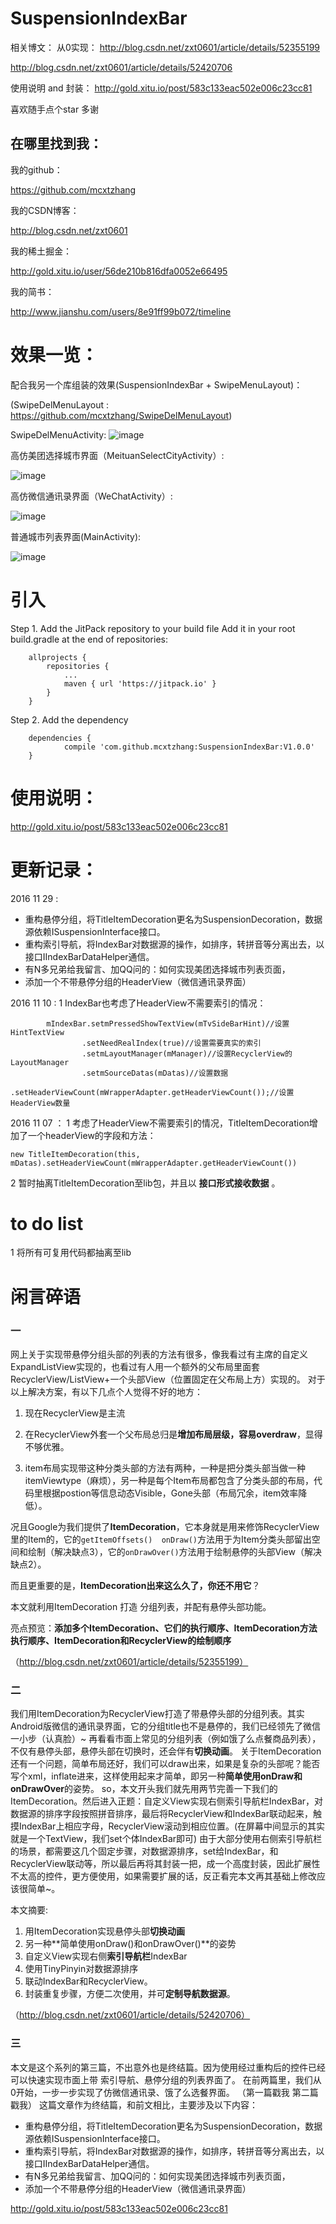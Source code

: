 # SuspensionIndexBar
相关博文：
从0实现：
http://blog.csdn.net/zxt0601/article/details/52355199

http://blog.csdn.net/zxt0601/article/details/52420706

使用说明 and 封装：
http://gold.xitu.io/post/583c133eac502e006c23cc81

喜欢随手点个star 多谢 

##  在哪里找到我：
我的github：

https://github.com/mcxtzhang

我的CSDN博客：

http://blog.csdn.net/zxt0601

我的稀土掘金：

http://gold.xitu.io/user/56de210b816dfa0052e66495

我的简书：

http://www.jianshu.com/users/8e91ff99b072/timeline

# 效果一览：
配合我另一个库组装的效果(SuspensionIndexBar + SwipeMenuLayout)：

(SwipeDelMenuLayout : https://github.com/mcxtzhang/SwipeDelMenuLayout)

SwipeDelMenuActivity:
![image](https://github.com/mcxtzhang/ItemDecorationIndexBar/blob/master/gif/ItemDecorationIndexBar_SwipeDel.gif)

高仿美团选择城市界面（MeituanSelectCityActivity）:

![image](https://github.com/mcxtzhang/ItemDecorationIndexBar/blob/master/gif/meituan.gif)

高仿微信通讯录界面（WeChatActivity）:

![image](https://github.com/mcxtzhang/ItemDecorationIndexBar/blob/master/gif/weixin.gif)

普通城市列表界面(MainActivity):

![image](https://github.com/mcxtzhang/ItemDecorationIndexBar/blob/master/gif/citylist)

# 引入
Step 1. Add the JitPack repository to your build file
Add it in your root build.gradle at the end of repositories:
```
	allprojects {
		repositories {
			...
			maven { url 'https://jitpack.io' }
		}
	}
```
Step 2. Add the dependency
```
	dependencies {
	        compile 'com.github.mcxtzhang:SuspensionIndexBar:V1.0.0'
	}
```

# 使用说明：
http://gold.xitu.io/post/583c133eac502e006c23cc81


# 更新记录：
2016 11 29 :
* 重构悬停分组，将TitleItemDecoration更名为SuspensionDecoration，数据源依赖ISuspensionInterface接口。
* 重构索引导航，将IndexBar对数据源的操作，如排序，转拼音等分离出去，以接口IIndexBarDataHelper通信。
* 有N多兄弟给我留言、加QQ问的：如何实现美团选择城市列表页面，
* 添加一个不带悬停分组的HeaderView（微信通讯录界面）

2016 11 10 :
1 IndexBar也考虑了HeaderView不需要索引的情况：
```
        mIndexBar.setmPressedShowTextView(mTvSideBarHint)//设置HintTextView
                .setNeedRealIndex(true)//设置需要真实的索引
                .setmLayoutManager(mManager)//设置RecyclerView的LayoutManager
                .setmSourceDatas(mDatas)//设置数据
                .setHeaderViewCount(mWrapperAdapter.getHeaderViewCount());//设置HeaderView数量
```

2016 11 07 ：
1 考虑了HeaderView不需要索引的情况，TitleItemDecoration增加了一个headerView的字段和方法：
```
new TitleItemDecoration(this, mDatas).setHeaderViewCount(mWrapperAdapter.getHeaderViewCount())
```
2 暂时抽离TitleItemDecoration至lib包，并且以 **接口形式接收数据** 。


# to do list
1 将所有可复用代码都抽离至lib


# 闲言碎语

### 一
网上关于实现带悬停分组头部的列表的方法有很多，像我看过有主席的自定义ExpandListView实现的，也看过有人用一个额外的父布局里面套 RecyclerView/ListView+一个头部View（位置固定在父布局上方）实现的。
对于以上解决方案，有以下几点个人觉得不好的地方：

1. 现在RecyclerView是主流

2. 在RecyclerView外套一个父布局总归是**增加布局层级，容易overdraw**，显得不够优雅。

3. item布局实现带这种分类头部的方法有两种，一种是把分类头部当做一种itemViewtype（麻烦），另一种是每个Item布局都包含了分类头部的布局，代码里根据postion等信息动态Visible，Gone头部（布局冗余，item效率降低）。

况且Google为我们提供了**ItemDecoration**，它本身就是用来修饰RecyclerView里的Item的，它的```getItemOffsets()  onDraw()```方法用于为Item分类头部留出空间和绘制（解决缺点3），它的```onDrawOver()```方法用于绘制悬停的头部View（解决缺点2）。

而且更重要的是，**ItemDecoration出来这么久了，你还不用它**？

本文就利用ItemDecoration 打造 分组列表，并配有悬停头部功能。


亮点预览：**添加多个ItemDecoration、它们的执行顺序、ItemDecoration方法执行顺序、ItemDecoration和RecyclerView的绘制顺序**

（http://blog.csdn.net/zxt0601/article/details/52355199）

### 二

我们用ItemDecoration为RecyclerView打造了带悬停头部的分组列表。其实Android版微信的通讯录界面，它的分组title也不是悬停的，我们已经领先了微信一小步（认真脸）~
再看看市面上常见的分组列表（例如饿了么点餐商品列表），不仅有悬停头部，悬停头部在切换时，还会伴有**切换动画**。
关于ItemDecoration还有一个问题，简单布局还好，我们可以draw出来，如果是复杂的头部呢？能否写个xml，inflate进来，这样使用起来才简单，即另一种**简单使用onDraw和onDrawOver**的姿势。
so，本文开头我们就先用两节完善一下我们的ItemDecoration。然后进入正题：自定义View实现右侧索引导航栏IndexBar，对数据源的排序字段按照拼音排序，最后将RecyclerView和IndexBar联动起来，触摸IndexBar上相应字母，RecyclerView滚动到相应位置。(在屏幕中间显示的其实就是一个TextView，我们set个体IndexBar即可)
由于大部分使用右侧索引导航栏的场景，都需要这几个固定步骤，对数据源排序，set给IndexBar，和RecyclerView联动等，所以最后再将其封装一把，成一个高度封装，因此扩展性不太高的控件，更方便使用，如果需要扩展的话，反正看完本文再其基础上修改应该很简单~。

本文摘要:
 1. 用ItemDecoration实现悬停头部**切换动画**
 2. 另一种**简单使用onDraw()和onDrawOver()**的姿势
 3. 自定义View实现右侧**索引导航栏**IndexBar
 4. 使用TinyPinyin对数据源排序
 5. 联动IndexBar和RecyclerView。
 6. 封装重复步骤，方便二次使用，并可**定制导航数据源**。

（http://blog.csdn.net/zxt0601/article/details/52420706）

### 三

本文是这个系列的第三篇，不出意外也是终结篇。因为使用经过重构后的控件已经可以快速实现市面上带 索引导航、悬停分组的列表界面了。
在前两篇里，我们从0开始，一步一步实现了仿微信通讯录、饿了么选餐界面。
（第一篇戳我 第二篇戳我）
这篇文章作为终结篇，和前文相比，主要涉及以下内容：

* 重构悬停分组，将TitleItemDecoration更名为SuspensionDecoration，数据源依赖ISuspensionInterface接口。
* 重构索引导航，将IndexBar对数据源的操作，如排序，转拼音等分离出去，以接口IIndexBarDataHelper通信。
* 有N多兄弟给我留言、加QQ问的：如何实现美团选择城市列表页面，
* 添加一个不带悬停分组的HeaderView（微信通讯录界面）

http://gold.xitu.io/post/583c133eac502e006c23cc81